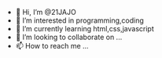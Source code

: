 - 👋 Hi, I’m @21JAJO
- 👀 I’m interested in programming,coding
- 🌱 I’m currently learning html,css,javascript
- 💞️ I’m looking to collaborate on ...
- 📫 How to reach me ...

<!---
21JAJO/21JAJO is a ✨ special ✨ repository because its `README.md` (this file) appears on your GitHub profile.
You can click the Preview link to take a look at your changes.
--->
